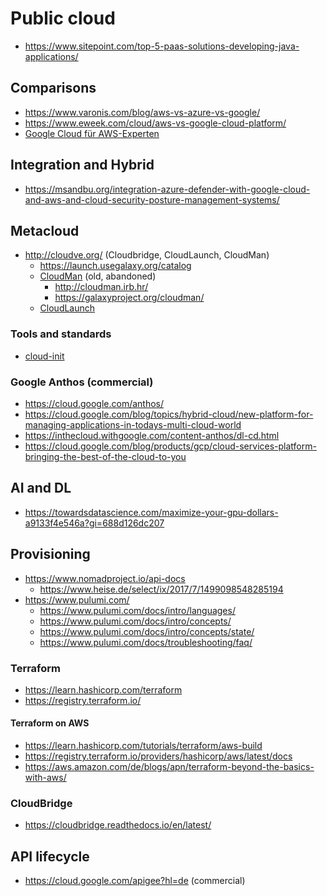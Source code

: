 # Public cloud

* https://www.sitepoint.com/top-5-paas-solutions-developing-java-applications/

## Comparisons

* https://www.varonis.com/blog/aws-vs-azure-vs-google/
* https://www.eweek.com/cloud/aws-vs-google-cloud-platform/
* [Google Cloud für AWS-Experten](https://cloud.google.com/docs/compare/aws)

## Integration and Hybrid

* https://msandbu.org/integration-azure-defender-with-google-cloud-and-aws-and-cloud-security-posture-management-systems/

## Metacloud

* http://cloudve.org/ (Cloudbridge, CloudLaunch, CloudMan)
  + https://launch.usegalaxy.org/catalog
  + [CloudMan](https://github.com/galaxyproject/cloudman/tree/v2.0) (old, abandoned)
    - http://cloudman.irb.hr/
    - https://galaxyproject.org/cloudman/
  + [CloudLaunch](https://github.com/galaxyproject/cloudlaunch)

### Tools and standards

* [cloud-init](https://cloud-init.io/)

### Google Anthos (commercial)

* https://cloud.google.com/anthos/
* https://cloud.google.com/blog/topics/hybrid-cloud/new-platform-for-managing-applications-in-todays-multi-cloud-world
* https://inthecloud.withgoogle.com/content-anthos/dl-cd.html
* https://cloud.google.com/blog/products/gcp/cloud-services-platform-bringing-the-best-of-the-cloud-to-you

## AI and DL

* https://towardsdatascience.com/maximize-your-gpu-dollars-a9133f4e546a?gi=688d126dc207

## Provisioning

* https://www.nomadproject.io/api-docs
  + https://www.heise.de/select/ix/2017/7/1499098548285194
* https://www.pulumi.com/
  + https://www.pulumi.com/docs/intro/languages/
  + https://www.pulumi.com/docs/intro/concepts/
  + https://www.pulumi.com/docs/intro/concepts/state/
  + https://www.pulumi.com/docs/troubleshooting/faq/

### Terraform

* https://learn.hashicorp.com/terraform
* https://registry.terraform.io/

#### Terraform on AWS

* https://learn.hashicorp.com/tutorials/terraform/aws-build
* https://registry.terraform.io/providers/hashicorp/aws/latest/docs
* https://aws.amazon.com/de/blogs/apn/terraform-beyond-the-basics-with-aws/

### CloudBridge

* https://cloudbridge.readthedocs.io/en/latest/

## API lifecycle

* https://cloud.google.com/apigee?hl=de (commercial)
